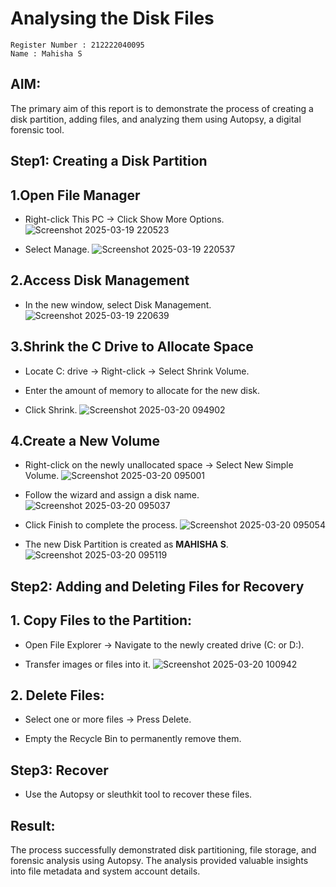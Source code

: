 # Analysing the Disk Files

```
Register Number : 212222040095
Name : Mahisha S
```
## AIM:

The primary aim of this report is to demonstrate the process of creating a disk partition, adding files, and analyzing them using Autopsy, a digital forensic tool.

## Step1: Creating a Disk Partition
## 1.Open File Manager

- Right-click This PC → Click Show More Options.
  ![Screenshot 2025-03-19 220523](https://github.com/user-attachments/assets/8a7b99d9-bd5d-4b41-ad35-6d1301b5ff82)

- Select Manage.
  ![Screenshot 2025-03-19 220537](https://github.com/user-attachments/assets/df827a18-3894-4dbd-bbd3-a1b6eb8ae0b8)


## 2.Access Disk Management

- In the new window, select Disk Management.
  ![Screenshot 2025-03-19 220639](https://github.com/user-attachments/assets/9652e198-abd8-4f45-a689-a20f248bac2d)


## 3.Shrink the C Drive to Allocate Space

- Locate C: drive → Right-click → Select Shrink Volume.

- Enter the amount of memory to allocate for the new disk.

- Click Shrink.
  ![Screenshot 2025-03-20 094902](https://github.com/user-attachments/assets/f9ea27b3-79e2-4531-bf34-3e680e869330)



## 4.Create a New Volume

- Right-click on the newly unallocated space → Select New Simple Volume.
  ![Screenshot 2025-03-20 095001](https://github.com/user-attachments/assets/27b2fd03-4ca4-41f7-be83-294f5b0222ca)



- Follow the wizard and assign a disk name.
  ![Screenshot 2025-03-20 095037](https://github.com/user-attachments/assets/40a27a4b-1abc-4fbc-b630-ca1c537757e1)



- Click Finish to complete the process.
  ![Screenshot 2025-03-20 095054](https://github.com/user-attachments/assets/bf8de9fb-713c-42b5-88fb-7c3f3282450e)

  
- The new Disk Partition is created as **MAHISHA S**.
  ![Screenshot 2025-03-20 095119](https://github.com/user-attachments/assets/fa6779d1-c6e5-4a7b-a8b5-a6dab3b6b290)


  
## Step2: Adding and Deleting Files for Recovery

## 1. Copy Files to the Partition:

- Open File Explorer → Navigate to the newly created drive (C: or D:).

- Transfer images or files into it.
![Screenshot 2025-03-20 100942](https://github.com/user-attachments/assets/1fde9b34-b001-4db1-8bb6-599498ec6791)




## 2. Delete Files:

- Select one or more files → Press Delete.

- Empty the Recycle Bin to permanently remove them.

## Step3: Recover
- Use the Autopsy or sleuthkit tool to recover these files.

## Result:
The process successfully demonstrated disk partitioning, file storage, and forensic analysis using Autopsy. The analysis provided valuable insights into file metadata and system account details.
